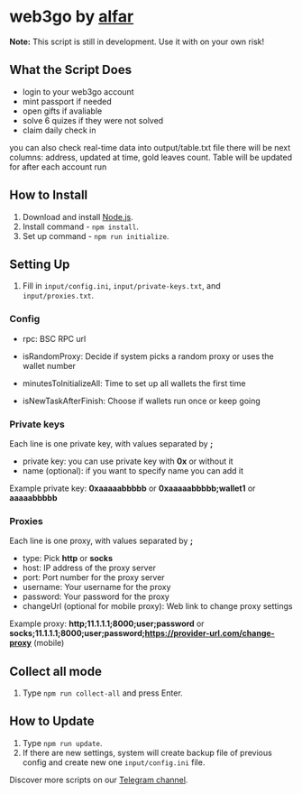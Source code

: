 # web3go by [alfar](https://t.me/+FozX3VZA0RIyNWY6)

**Note:** This script is still in development. Use it with on your own risk!

## What the Script Does
- login to your web3go account
- mint passport if needed
- open gifts if avaliable
- solve 6 quizes if they were not solved
- claim daily check in

you can also check real-time data into output/table.txt file
there will be next columns: address, updated at time, gold leaves count. Table will be updated for after each account run

## How to Install
1. Download and install [Node.js](https://nodejs.org/en/download).
1. Install command - `npm install`.
1. Set up command - `npm run initialize`.

## Setting Up
1. Fill in `input/config.ini`, `input/private-keys.txt`, and `input/proxies.txt`.

### Config
- rpc: BSC RPC url
- isRandomProxy: Decide if system picks a random proxy or uses the wallet number

- minutesToInitializeAll: Time to set up all wallets the first time
- isNewTaskAfterFinish: Choose if wallets run once or keep going

### Private keys
Each line is one private key, with values separated by **;**
- private key: you can use private key with __0x__ or without it
- name (optional): if you want to specify name you can add it

Example private key: __0xaaaaabbbbb__ or __0xaaaaabbbbb;wallet1__ or __aaaaabbbbb__

### Proxies
Each line is one proxy, with values separated by **;**
- type: Pick __http__ or __socks__
- host: IP address of the proxy server
- port: Port number for the proxy server
- username: Your username for the proxy
- password: Your password for the proxy
- changeUrl (optional for mobile proxy): Web link to change proxy settings

Example proxy: __http;11.1.1.1;8000;user;password__ or __socks;11.1.1.1;8000;user;password;https://provider-url.com/change-proxy__ (mobile)

## Collect all mode
1. Type `npm run collect-all` and press Enter.

## How to Update
1. Type `npm run update`.
1. If there are new settings, system will create backup file of previous config and create new one `input/config.ini` file.

Discover more scripts on our [Telegram channel](https://t.me/+FozX3VZA0RIyNWY6).
